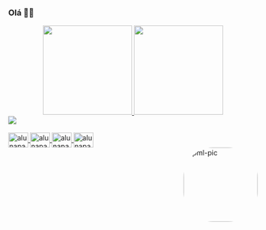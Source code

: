 ### Olá 👋🏾



<div align="center">
  <a href="https://pmlgcz.carrd.co">
  <img height="180em" src="https://github-readme-stats.vercel.app/api?username=alunapamelacruz&show_icons=true&theme=dark&include_all_commits=true&count_private=true"/>
  <img height="180em" src="https://github-readme-stats.vercel.app/api/top-langs/?username=alunapamelacruz&layout=compact&langs_count=7&theme=dark"/>
</div>

<img src="https://www.codewars.com/users/alunapamelacruz/badges/large"/> 

<div style="display: inline_block"><br>
  <img align="center" alt="alunapamelacruzJS" height="30" width="40" src="https://cdn.jsdelivr.net/gh/devicons/devicon/icons/javascript/javascript-original.svg">
  <img align="center" alt="alunapamelacruzREACT" height="30" width="40" src="https://cdn.jsdelivr.net/gh/devicons/devicon/icons/react/react-original.svg">
  <img align="center" alt="alunapamelacruzHTML" height="30" width="40" src="https://cdn.jsdelivr.net/gh/devicons/devicon/icons/html5/html5-original.svg"">
  <img align="center" alt="alunapamelacruzCSS" height="30" width="40" src="https://cdn.jsdelivr.net/gh/devicons/devicon/icons/css3/css3-original.svg">                                                                                          
                                                                                                                                                     
</div>
  <img align="right" alt="pml-pic" height="150" style="border-radius:60px;" src="https://media.tenor.com/WxbALsyxywcAAAAM/cyber-monday.gif">                          
</div>
